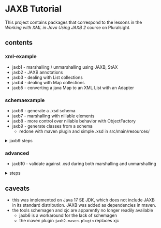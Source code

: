 # JAXB Tutorial
This project contains packages that correspond to the lessons in the *Working with XML in Java Using JAXB 2* course on Pluralsight.

## contents
### xml-example
* jaxb1 - marshalling / unmarshalling using JAXB, StAX
* jaxb2 - JAXB annotations
* jaxb3 - dealing with List collections
* jaxb4 - dealing with Map collections
* jaxb5 - converting a java Map to an XML List with an Adapter

### schemaexample
* jaxb6 - generate a .xsd schema
* jaxb7 - marshalling with nillable elements
* jaxb8 - more control over nillable behavior with ObjectFactory
* jaxb9 - generate classes from a schema
  * redone with maven plugin and simple .xsd in src/main/resources/
<details>
<summary>jaxb9 steps</summary>
<ul>
  <li>before writing the marshalling and unmarshalling java classes, put the .xsd into the resources/demo9/</li>
  <li><code>mvn clean compile</code></li>
  <li>copy over the generated classes from the target/... directory, if needed</li>
  <li>fix the base data type <code>PurchaseOrderType</code> to have a root element: <code>@XmlRootElement(name = "PurchaseOrder")</code></li>
  <li>write the marshalling and unmarshalling classes</li>
  <li>marshalling -> generates a target XML file</li>
  <li>unmarshalling -> populates java objects from the XML file and the generated classes</li>
  <li>unmarshalling with validation -> uses the .xsd schema to validate the XML before unmarshalling</li>
</ul>
</details>

### advanced
* jaxb10 - validate against .xsd during both marshalling and unmarshalling
<details>
  <summary>steps</summary>
  * define .xsd in resources/demo10/
  * modify pom.xml to use this .xsd and place the generated classes in a advanced.jaxb10.domain package
  * copy generated classes in main/java/com/advanced/
  * fix the base data type `PurchaseOrderType` to have a root element: `@XmlRootElement(name = "PurchaseOrder")`
  * enter code for, build and run MarshallingExample
    * this creates a PurchaseOrder object and validates it against the schema
    * then, generates XML
  * enter code for, build and run UnmarshallingExample
    * like before, this reads in the XML and validates it against the schema
* jaxb11 - use Binder to maintain a DOM tree
  * unmarshal an XML document into a DOM tree
  * apply some changes to the DOM (e.g., add an element)
  * bind the modified DOM back to Java objects using the Binder
    * avoids the `@XmlRootElement` exception: no direct marshalling of the DOM element: We marshal the Java object (`PurchaseOrderType`), which doesn’t require `@XmlRootElement`.
    * also, the Binder is only used for DOM to Java object transformation
      * The Binder is applied in this scenario where the XML is being manipulated at the DOM level, and we then convert it to a Java object. This avoids marshalling a DOM element without a root.
</details>

## caveats
* this was implemented on Java 17 SE JDK, which does not include JAXB in its standard distribution. JAXB was added as dependencies in maven.
* the tools schemagen and xjc are apparently no longer readily available
  * jaxb6 is a workaround for the lack of schemagen
  * the maven plugin `jaxb2-maven-plugin` replaces xjc
